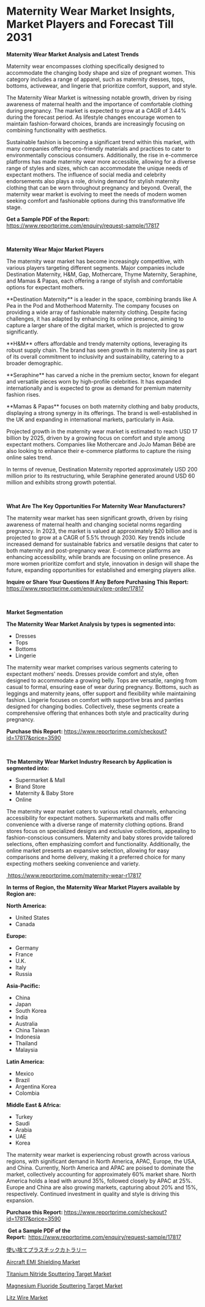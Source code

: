 <p><h1>Maternity Wear Market Insights, Market Players and Forecast Till 2031</h1></p><p><strong>Maternity Wear Market Analysis and Latest Trends</strong></p>
<p><p>Maternity wear encompasses clothing specifically designed to accommodate the changing body shape and size of pregnant women. This category includes a range of apparel, such as maternity dresses, tops, bottoms, activewear, and lingerie that prioritize comfort, support, and style.</p><p>The Maternity Wear Market is witnessing notable growth, driven by rising awareness of maternal health and the importance of comfortable clothing during pregnancy. The market is expected to grow at a CAGR of 3.44% during the forecast period. As lifestyle changes encourage women to maintain fashion-forward choices, brands are increasingly focusing on combining functionality with aesthetics. </p><p>Sustainable fashion is becoming a significant trend within this market, with many companies offering eco-friendly materials and practices to cater to environmentally conscious consumers. Additionally, the rise in e-commerce platforms has made maternity wear more accessible, allowing for a diverse range of styles and sizes, which can accommodate the unique needs of expectant mothers. The influence of social media and celebrity endorsements also plays a role, driving demand for stylish maternity clothing that can be worn throughout pregnancy and beyond. Overall, the maternity wear market is evolving to meet the needs of modern women seeking comfort and fashionable options during this transformative life stage.</p></p>
<p><strong>Get a Sample PDF of the Report:&nbsp;</strong> <a href="https://www.reportprime.com/enquiry/request-sample/17817?utm_campaign=1105&utm_medium=2&utm_source=Github&utm_content=ia&utm_term=20112024&utm_id=maternity-wear">https://www.reportprime.com/enquiry/request-sample/17817</a></p>
<p>&nbsp;</p>
<p><strong>Maternity Wear Major Market Players</strong></p>
<p><p>The maternity wear market has become increasingly competitive, with various players targeting different segments. Major companies include Destination Maternity, H&M, Gap, Mothercare, Thyme Maternity, Seraphine, and Mamas & Papas, each offering a range of stylish and comfortable options for expectant mothers.</p><p>**Destination Maternity** is a leader in the space, combining brands like A Pea in the Pod and Motherhood Maternity. The company focuses on providing a wide array of fashionable maternity clothing. Despite facing challenges, it has adapted by enhancing its online presence, aiming to capture a larger share of the digital market, which is projected to grow significantly.</p><p>**H&M** offers affordable and trendy maternity options, leveraging its robust supply chain. The brand has seen growth in its maternity line as part of its overall commitment to inclusivity and sustainability, catering to a broader demographic.</p><p>**Seraphine** has carved a niche in the premium sector, known for elegant and versatile pieces worn by high-profile celebrities. It has expanded internationally and is expected to grow as demand for premium maternity fashion rises.</p><p>**Mamas & Papas** focuses on both maternity clothing and baby products, displaying a strong synergy in its offerings. The brand is well-established in the UK and expanding in international markets, particularly in Asia.</p><p>Projected growth in the maternity wear market is estimated to reach USD 17 billion by 2025, driven by a growing focus on comfort and style among expectant mothers. Companies like Mothercare and JoJo Maman Bébé are also looking to enhance their e-commerce platforms to capture the rising online sales trend.</p><p>In terms of revenue, Destination Maternity reported approximately USD 200 million prior to its restructuring, while Seraphine generated around USD 60 million and exhibits strong growth potential.</p></p>
<p>&nbsp;</p>
<p><strong>What Are The Key Opportunities For Maternity Wear Manufacturers?</strong></p>
<p><p>The maternity wear market has seen significant growth, driven by rising awareness of maternal health and changing societal norms regarding pregnancy. In 2023, the market is valued at approximately $20 billion and is projected to grow at a CAGR of 5.5% through 2030. Key trends include increased demand for sustainable fabrics and versatile designs that cater to both maternity and post-pregnancy wear. E-commerce platforms are enhancing accessibility, while brands are focusing on online presence. As more women prioritize comfort and style, innovation in design will shape the future, expanding opportunities for established and emerging players alike.</p></p>
<p><strong>Inquire or Share Your Questions If Any Before Purchasing This Report:</strong> <a href="https://www.reportprime.com/enquiry/pre-order/17817?utm_campaign=1105&utm_medium=2&utm_source=Github&utm_content=ia&utm_term=20112024&utm_id=maternity-wear">https://www.reportprime.com/enquiry/pre-order/17817</a></p>
<p>&nbsp;</p>
<p><strong>Market Segmentation</strong></p>
<p><strong>The Maternity Wear Market Analysis by types is segmented into:</strong></p>
<p><ul><li>Dresses</li><li>Tops</li><li>Bottoms</li><li>Lingerie</li></ul></p>
<p><p>The maternity wear market comprises various segments catering to expectant mothers' needs. Dresses provide comfort and style, often designed to accommodate a growing belly. Tops are versatile, ranging from casual to formal, ensuring ease of wear during pregnancy. Bottoms, such as leggings and maternity jeans, offer support and flexibility while maintaining fashion. Lingerie focuses on comfort with supportive bras and panties designed for changing bodies. Collectively, these segments create a comprehensive offering that enhances both style and practicality during pregnancy.</p></p>
<p><strong>Purchase this Report:&nbsp;</strong><a href="https://www.reportprime.com/checkout?id=17817&price=3590&utm_campaign=1105&utm_medium=2&utm_source=Github&utm_content=ia&utm_term=20112024&utm_id=maternity-wear">https://www.reportprime.com/checkout?id=17817&price=3590</a></p>
<p>&nbsp;</p>
<p><strong>The Maternity Wear Market Industry Research by Application is segmented into:</strong></p>
<p><ul><li>Supermarket & Mall</li><li>Brand Store</li><li>Maternity & Baby Store</li><li>Online</li></ul></p>
<p><p>The maternity wear market caters to various retail channels, enhancing accessibility for expectant mothers. Supermarkets and malls offer convenience with a diverse range of maternity clothing options. Brand stores focus on specialized designs and exclusive collections, appealing to fashion-conscious consumers. Maternity and baby stores provide tailored selections, often emphasizing comfort and functionality. Additionally, the online market presents an expansive selection, allowing for easy comparisons and home delivery, making it a preferred choice for many expecting mothers seeking convenience and variety.</p></p>
<p><a href="https://www.reportprime.com/maternity-wear-r17817?utm_campaign=1105&utm_medium=2&utm_source=Github&utm_content=ia&utm_term=20112024&utm_id=maternity-wear">&nbsp;https://www.reportprime.com/maternity-wear-r17817</a></p>
<p><strong>In terms of Region, the Maternity Wear Market Players available by Region are:</strong></p>
<p>
    <p> <strong> North America: </strong>
        <ul>
            <li>United States</li>
            <li>Canada</li>
        </ul>
        </p> 
    <p> <strong> Europe: </strong>
        <ul>
            <li>Germany</li>
            <li>France</li>
            <li>U.K.</li>
            <li>Italy</li>
            <li>Russia</li>
        </ul>
        </p> 
    <p> <strong> Asia-Pacific: </strong>
        <ul>
            <li>China</li>
            <li>Japan</li>
            <li>South Korea</li>
            <li>India</li>
            <li>Australia</li>
            <li>China Taiwan</li>
            <li>Indonesia</li>
            <li>Thailand</li>
            <li>Malaysia</li>
        </ul>
        </p> 
    <p> <strong> Latin America: </strong>
        <ul>
            <li>Mexico</li>
            <li>Brazil</li>
            <li>Argentina Korea</li>
            <li>Colombia</li>
        </ul>
        </p> 
    <p> <strong> Middle East & Africa: </strong>
        <ul>
            <li>Turkey</li>
            <li>Saudi</li>
            <li>Arabia</li>
            <li>UAE</li>
            <li>Korea</li>
        </ul>
    </p>
    </p>
<p><p>The maternity wear market is experiencing robust growth across various regions, with significant demand in North America, APAC, Europe, the USA, and China. Currently, North America and APAC are poised to dominate the market, collectively accounting for approximately 60% market share. North America holds a lead with around 35%, followed closely by APAC at 25%. Europe and China are also growing markets, capturing about 20% and 15%, respectively. Continued investment in quality and style is driving this expansion.</p></p>
<p><strong>Purchase this Report: </strong><a href="https://www.reportprime.com/checkout?id=17817&price=3590&utm_campaign=1105&utm_medium=2&utm_source=Github&utm_content=ia&utm_term=20112024&utm_id=maternity-wear">https://www.reportprime.com/checkout?id=17817&price=3590</a></p>
<p>&nbsp;<strong>Get a Sample PDF of the Report:&nbsp;&nbsp;</strong><a href="https://www.reportprime.com/enquiry/request-sample/17817?utm_campaign=1105&utm_medium=2&utm_source=Github&utm_content=ia&utm_term=20112024&utm_id=maternity-wear">https://www.reportprime.com/enquiry/request-sample/17817</a></p>
<p><strong></strong></p>
<p><p><a href="https://github.com/lababdou/Market-Research-Report-List-6/blob/main/194622524761.md?utm_campaign=1105&utm_medium=2&utm_source=Github&utm_content=ia&utm_term=20112024&utm_id=maternity-wear">使い捨てプラスチックカトラリー</a></p><p><a href="https://www.linkedin.com/pulse/aircraft-emi-shielding-market-size-share-analysis-growth-dmdee?utm_campaign=1105&utm_medium=2&utm_source=Github&utm_content=ia&utm_term=20112024&utm_id=maternity-wear">Aircraft EMI Shielding Market</a></p><p><a href="https://issuu.com/reportprime-2/docs/titanium-nitride-sputtering-target-_f2bb1259173a2b?utm_campaign=1105&utm_medium=2&utm_source=Github&utm_content=ia&utm_term=20112024&utm_id=maternity-wear">Titanium Nitride Sputtering Target Market</a></p><p><a href="https://issuu.com/reportprime-2/docs/magnesium-fluoride-sputtering-targe_aa0b8d779b710c?utm_campaign=1105&utm_medium=2&utm_source=Github&utm_content=ia&utm_term=20112024&utm_id=maternity-wear">Magnesium Fluoride Sputtering Target Market</a></p><p><a href="https://www.linkedin.com/pulse/litz-wire-market-size-segmentation-trends-growth-analysis-rmbme?utm_campaign=1105&utm_medium=2&utm_source=Github&utm_content=ia&utm_term=20112024&utm_id=maternity-wear">Litz Wire Market</a></p></p>